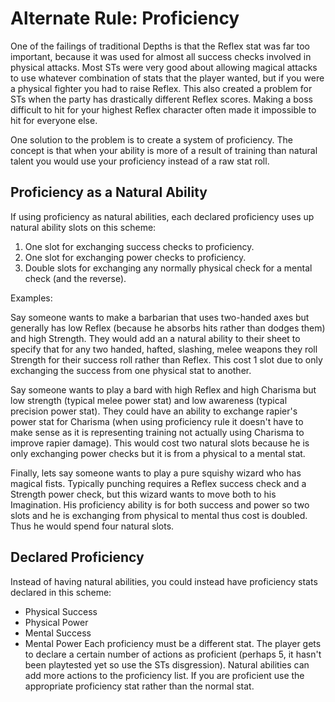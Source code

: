 # Alternate Rule: Proficiency

One of the failings of traditional Depths is that the Reflex stat was far too important, because it was used for almost all success checks involved in physical attacks. Most STs were very good about allowing magical attacks to use whatever combination of stats that the player wanted, but if you were a physical fighter you had to raise Reflex. This also created a problem for STs when the party has drastically different Reflex scores. Making a boss difficult to hit for your highest Reflex character often made it impossible to hit for everyone else. 

One solution to the problem is to create a system of proficiency. The concept is that when your ability is more of a result of training than natural talent you would use your proficiency instead of a raw stat roll.

## Proficiency as a Natural Ability
If using proficiency as natural abilities, each declared proficiency uses up natural ability slots on this scheme:

1. One slot for exchanging success checks to proficiency.
1. One slot for exchanging power checks to proficiency.
1. Double slots for exchanging any normally physical check for a mental check (and the reverse).

Examples:

Say someone wants to make a barbarian that uses two-handed axes but generally has low Reflex (because he absorbs hits rather than dodges them) and high Strength. They would add an a natural ability to their sheet to specify that for any two handed, hafted, slashing, melee weapons they roll Strength for their success roll rather than Reflex. This cost 1 slot due to only exchanging the success from one physical stat to another.

Say someone wants to play a bard with high Reflex and high Charisma but low strength (typical melee power stat) and low awareness (typical precision power stat). They could have an ability to exchange rapier's power stat for Charisma (when using proficiency rule it doesn't have to make sense as it is representing training not actually using Charisma to improve rapier damage). This would cost two natural slots because he is only exchanging power checks but it is from a physical to a mental stat.

Finally, lets say someone wants to play a pure squishy wizard who has magical fists. Typically punching requires a Reflex success check and a Strength power check, but this wizard wants to move both to his Imagination. His proficiency ability is for both success and power so two slots and he is exchanging from physical to mental thus cost is doubled. Thus he would spend four natural slots.

## Declared Proficiency
Instead of having natural abilities, you could instead have proficiency stats declared in this scheme:
- Physical Success
- Physical Power
- Mental Success
- Mental Power
Each proficiency must be a different stat. The player gets to declare a certain number of actions as proficient (perhaps 5, it hasn't been playtested yet so use the STs disgression). Natural abilities can add more actions to the proficiency list. If you are proficient use the appropriate proficiency stat rather than the normal stat.
